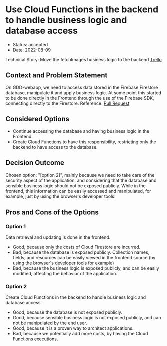 # Use Cloud Functions in the backend to handle business logic and database access

- Status: accepted
- Date: 2022-08-09

Technical Story: Move the fetchImages business logic to the backend [Trello](https://trello.com/c/suGnAOV6/43-move-the-fetchimages-business-logic-to-the-backend)

## Context and Problem Statement

On GDD-webapp, we need to access data stored in the Firebase Firestore database, manipulate it and apply business logic.
At some point this started to be done directly in the Frontend through the use of the Firebase SDK, connecting directly to the Firestore.
Reference: [Pull Request](https://github.com/theaiscope/GDD-webapp/pull/9)

## Considered Options

- Continue accessing the database and having business logic in the Frontend.
- Create Cloud Functions to have this responsibility, restricting only the backend to have access to the database.

## Decision Outcome

Chosen option: "[option 2]", mainly because we need to take care of the security aspect of the application, and considering that the database and sensible business logic should not be exposed publicly.
While in the frontend, this information can be easily accessed and manipulated, for example, just by using the browser's developer tools.

## Pros and Cons of the Options

### Option 1

Data retrieval and updating is done in the frontend.

- Good, because only the costs of Cloud Firestore are incurred.
- Bad, because the database is exposed publicly. Collection names, fields, and resources can be easily viewed in the frontend source (by using the browser's developer tools for example)
- Bad, because the business logic is exposed publicly, and can be easily modified, affecting the behavior of the application.

### Option 2

Create Cloud Functions in the backend to handle business logic and database access.

- Good, because the database is not exposed publicly.
- Good, because sensible business logic is not exposed publicly, and can not be manipulated by the end user.
- Good, because it is a proven way to architect applications.
- Bad, because we potentially add more costs, by having the Cloud Functions executions.
